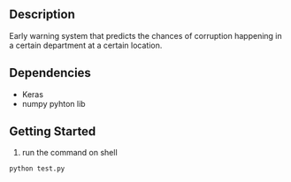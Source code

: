 ## Description
Early warning system that predicts the chances of corruption happening in a certain department at a certain location.

## Dependencies
* Keras
* numpy pyhton lib

## Getting Started
1. run the command on shell
```
python test.py
```

